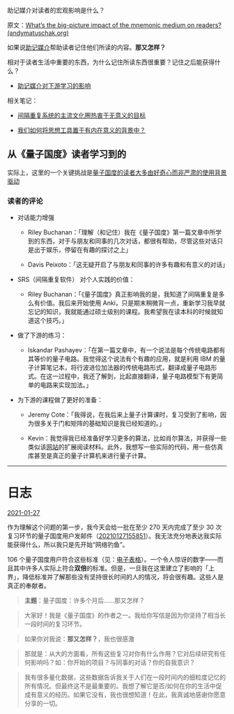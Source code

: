 助记媒介对读者的宏观影响是什么？

原文：[What’s the big-picture impact of the mnemonic medium on readers? (andymatuschak.org)](https://notes.andymatuschak.org/z5yKJEmSVZvRr6Q5kDdKeCEt9aqCjo2hQwNcm)

如果说[助记媒介](https://notes.andymatuschak.org/z4rRX3qwSSJRsEkdXKwH2shamgHNeRthrMLiF)帮助读者记住他们所读的内容。**那又怎样？**

相对于读者生活中重要的东西，为什么记住所读东西很重要？记住之后能获得什么？

- [助记媒介对下游学习的影响](https://notes.andymatuschak.org/zhYZD1BMjUDeKAFQdyb55XNnMMaJoSfjKh9)

相关笔记：

- [间隔重复系统的主流文化圈热衷于无意义的目标](https://notes.andymatuschak.org/z7i9vs1MyadFaSkGBSwLVsfsQ5UEdN5aS2v9J)

- [我们如何将思想工具置于有内在意义的背景中？](https://notes.andymatuschak.org/zKQs1fYnn4uzdws1KZc9pxkT3NUHastcMYq)

## 从《量子国度》读者学习到的

实际上，这里的一个关键挑战是[量子国度的读者大多由好奇心而非严肃的使用背景驱动](https://notes.andymatuschak.org/z2H5RGWnopXncUwLjHA83hhB2vw57sr7MVDe)

### 读者的评论

- 对话能力增强

  - Riley Buchanan：「理解（和记住）我在《量子国度》第一篇文章中所学到的东西，对于与朋友和同事的几次对话，都很有帮助，尽管这些对话只是出于娱乐，停留在有趣的探讨之上」

  - Davis Peixoto：「这无疑开启了与朋友和同事的许多有趣和有意义的对话」

- SRS（间隔重复软件） 对个人实践的价值：

  - Riley Buchanan：「《量子国度》真正影响我的是，我知道了间隔重复是多么有价值。我后来开始使用 Anki，只是期末稍微背一点，重新学习我早就忘记的知识，我就能通过硕士级别的课程。我希望我在读本科的时候就知道这个技巧。」

- 做了下游的练习：

  - Iskandar Pashayev：「在第一篇文章中，有一个说法是每个传统电路都有其等价的量子电路。我觉得这个说法有个有趣的应用，就是利用 IBM 的量子计算笔记本，将行波进位加法器的传统电路形式，翻译成量子电路形式。在这一过程中，我还了解到，比起直接翻译，量子电路模型下有更简单的电路来实现加法。」

- 为下游的课程做了更好的准备：

  - Jeremy Cote：「我得说，在我后来上量子计算课时，复习受到了影响，因为很多关于门和矩阵的基础知识是我已经知道的。」

  - Kevin：我觉得我已经准备好学习更多的算法，比如肖尔算法，并获得一些类似该[网站](https://qiskit.org/textbook/preface.html)的扩展阅读材料。此外，我想写一些实际的代码，用一些仿真库甚至是真正的量子计算机来进行量子计算。

------

# 日志

[2021-01-27](https://notes.andymatuschak.org/z2ZbJwrdLAAFzvJ3SjiqVKQzPgEjhtdeKuPg)

作为理解这个问题的第一步，我今天会给一批在至少 270 天内完成了至少 30 次复习环节的量子国度用户发邮件（[20210127155851](https://notes.andymatuschak.org/zmWdKtgnRVDaEEKVtiU4TNQUMRZWeDvxmnn)）。我无法充分地表达我实际能获得什么，所以我只是先开始“网络钓鱼”。

106 个量子国度用户符合这些标准（见：[电子表格](https://docs.google.com/spreadsheets/d/1GYGwr2IQCS43-Ngto8o27mehkic1IK-sjd41By4l4oM/edit#gid=665655282)）。一个令人惊讶的数字——而且其中许多人实际上符合**双倍**的标准。但是，一旦我在这里建立了影响的「上界」，降低标准并了解那些没有坚持很长时间的人的情况，将会很有趣。这些人是真正的奉献者。

> **主题**：量子国度：许多个月后......那又怎样？

> 大家好！我是《量子国度》的作者之一。我给你写信是因为你坚持了相当长一段时间的复习环节。

>

> 如果你对我说：**那又怎样？**，我也很感激

>

> 那就是：从大的方面看，所有这些复习对你有什么作用？它对后续研究有任何影响吗？如：你开始的项目？与同事的对话？你的自我意识？

>

> 我有很多量化数据，这些数据告诉我关于人们在一段时间内的细粒度记忆的所有情况。但最终这不是最重要的。我想了解它是否/如何在你的生活中促成有意义的经历。如果它没有，我也很想知道！在此，我真诚地感谢你愿意分享的一切。